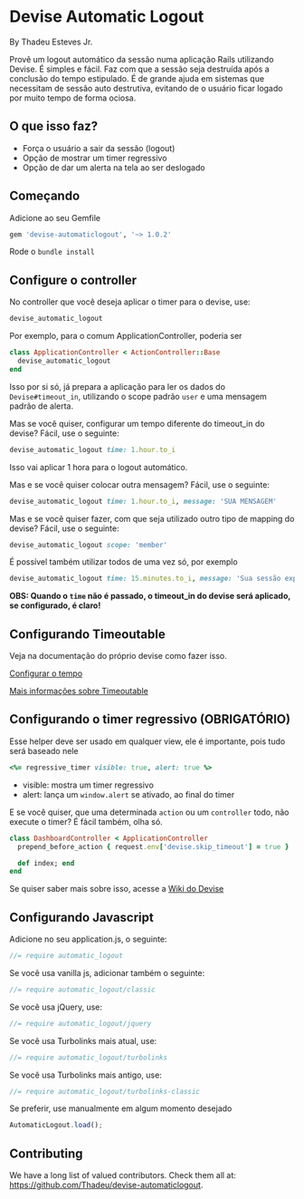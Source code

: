 # Devise Automatic Logout

By Thadeu Esteves Jr.

Provê um logout automático da sessão numa aplicação Rails utilizando Devise. É simples e fácil.
Faz com que a sessão seja destruída após a conclusão do tempo estipulado. É de grande ajuda em sistemas que necessitam de sessão auto destrutiva, evitando de o usuário ficar logado por muito tempo de forma ociosa.

## O que isso faz?

* Força o usuário a sair da sessão (logout)
* Opção de mostrar um timer regressivo
* Opção de dar um alerta na tela ao ser deslogado

## Começando

Adicione ao seu Gemfile

```ruby
gem 'devise-automaticlogout', '~> 1.0.2'
```

Rode o `bundle install`

## Configure o controller

No controller que você deseja aplicar o timer para o devise, use:

```ruby
devise_automatic_logout
```

Por exemplo, para o comum ApplicationController, poderia ser

```ruby
class ApplicationController < ActionController::Base
  devise_automatic_logout
end
```

Isso por si só, já prepara a aplicação para ler os dados do `Devise#timeout_in`, utilizando o scope padrão `user` e uma mensagem padrão de alerta.

Mas se você quiser, configurar um tempo diferente do timeout_in do devise? Fácil, use o seguinte:

```ruby
devise_automatic_logout time: 1.hour.to_i
```

Isso vai aplicar 1 hora para o logout automático. 

Mas e se você quiser colocar outra mensagem? Fácil, use o seguinte:

```ruby
devise_automatic_logout time: 1.hour.to_i, message: 'SUA MENSAGEM'
```

Mas e se você quiser fazer, com que seja utilizado outro tipo de mapping do devise? Fácil, use o seguinte:

```ruby
devise_automatic_logout scope: 'member'
```

É possível também utilizar todos de uma vez só, por exemplo

```ruby
devise_automatic_logout time: 15.minutes.to_i, message: 'Sua sessão expirou! Faça login novamente.', scope: 'member'
```

__OBS: Quando o `time` não é passado, o timeout_in do devise será aplicado, se configurado, é claro!__

## Configurando Timeoutable

Veja na documentação do próprio devise como fazer isso.

[Configurar o tempo](https://github.com/plataformatec/devise#configuring-models)

[Mais informações sobre Timeoutable](http://www.rubydoc.info/github/plataformatec/devise/master/Devise/Models/Timeoutable)

## Configurando o timer regressivo (OBRIGATÓRIO)

Esse helper deve ser usado em qualquer view, ele é importante, pois tudo será baseado nele

```ruby
<%= regressive_timer visible: true, alert: true %>
```

* visible: mostra um timer regressivo
* alert: lança um `window.alert` se ativado, ao final do timer

E se você quiser, que uma determinada `action` ou um `controller` todo, não execute o timer? É fácil também, olha só.

```ruby
class DashboardController < ApplicationController
  prepend_before_action { request.env['devise.skip_timeout'] = true }

  def index; end
end
```

Se quiser saber mais sobre isso, acesse a [Wiki do Devise](https://github.com/heartcombo/devise/wiki/How-to-:-Skip-Devise-Session-Timeout-for-Other-controller-actions)

## Configurando Javascript

Adicione no seu application.js, o seguinte:

```javascript
//= require automatic_logout
```

Se você usa vanilla js, adicionar também o seguinte:

```javascript
//= require automatic_logout/classic
```

Se você usa jQuery, use:

```javascript
//= require automatic_logout/jquery
```

Se você usa Turbolinks mais atual, use:

```javascript
//= require automatic_logout/turbolinks
```

Se você usa Turbolinks mais antigo, use:

```javascript
//= require automatic_logout/turbolinks-classic
```

Se preferir, use manualmente em algum momento desejado

```javascript
AutomaticLogout.load();
```

## Contributing

We have a long list of valued contributors. Check them all at: https://github.com/Thadeu/devise-automaticlogout.
